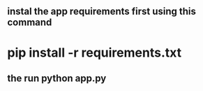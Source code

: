 ## instal the app requirements first using this command

# pip install -r requirements.txt

## the run python app.py
